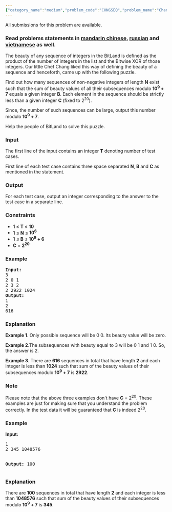 ```yaml
---
{"category_name":"medium","problem_code":"CHNGSEQ","problem_name":"Chang and Beautiful Sequences","languages_supported":{"0":"ADA","1":"ASM","2":"BASH","3":"BF","4":"C","5":"C99 strict","6":"CAML","7":"CLOJ","8":"CLPS","9":"CPP 4.3.2","10":"CPP 6.3","11":"CPP14","12":"CS2","13":"D","14":"ERL","15":"FORT","16":"FS","17":"GO","18":"HASK","19":"ICK","20":"ICON","21":"JAVA","22":"JS","23":"LISP clisp","24":"LISP sbcl","25":"LUA","26":"NEM","27":"NICE","28":"NODEJS","29":"PAS fpc","30":"PAS gpc","31":"PERL","32":"PERL6","33":"PHP","34":"PIKE","35":"PRLG","36":"PYPY","37":"PYTH","38":"PYTH 3.5","39":"RUBY","40":"SCALA","41":"SCM chicken","42":"SCM guile","43":"SCM qobi","44":"ST","45":"TCL","46":"TEXT","47":"WSPC"},"max_timelimit":2,"source_sizelimit":50000,"problem_author":"prateekg603","problem_tester":null,"date_added":"25-06-2017","tags":{"0":"bit","1":"combinatorics","2":"cook84","3":"hard","4":"math","5":"prateekg603"},"editorial_url":"https://discuss.codechef.com/problems/CHNGSEQ","time":{"view_start_date":1500834600,"submit_start_date":1500834600,"visible_start_date":1500834600,"end_date":1735669800},"layout":"problem"}
---
```

<span class="solution-visible-txt">All submissions for this problem are available.</span><h3>Read problems statements in <a target="_blank" 
href="http://www.codechef.com/download/translated/COOK84/mandarin/CHNGSEQ.pdf">mandarin chinese</a>, <a target="_blank" 
href="http://www.codechef.com/download/translated/COOK84/russian/CHNGSEQ.pdf">russian</a> and <a target="_blank" 
href="http://www.codechef.com/download/translated/COOK84/vietnamese/CHNGSEQ.pdf">vietnamese</a> as well.</h3>

<p>
The beauty of any sequence of integers in the BitLand is defined as the product of the number of integers in the list and the Bitwise XOR of those integers. Our little Chef Chang liked this way of defining the beauty of a sequence and henceforth, came up with the following puzzle.</p>

<p>
Find out how many sequences of non-negative integers of length <b>N</b> exist such that the sum of beauty values of all their subsequences modulo <b>10<sup>9</sup> + 7</b> equals a given integer <b>B</b>. Each element in the sequence should be strictly less than a given integer <b>C</b> (fixed to 2<sup>20</sup>).</p>

<p>Since, the number of such sequences can be large, output this number modulo <b>10<sup>9</sup> + 7</b>.
</p>

<p>
Help the people of BitLand to solve this puzzle.
</p>

<h3>Input</h3>
<p>The first line of the input contains an integer <b>T</b> denoting number of test cases.</p>
<p>First line of each test case contains three space separated <b>N</b>, <b>B</b> and <b>C</b> as mentioned in the statement.</p>

<h3>Output</h3>
<p>For each test case, output an integer corresponding to the answer to the test case in a separate line.</p>

<h3>Constraints</h3>
<ul>
<li><b>1</b> ≤ <b>T</b> ≤ <b>10</b></li>
<li><b>1</b> ≤ <b>N</b> ≤ <b>10<sup>6</sup></b></li>
<li><b>1</b> ≤ <b>B</b> ≤ <b>10<sup>9</sup> + 6</b></li>
<li><b>C</b> = <b>2<sup>20</sup></b></li>
</ul>

<h3>Example</h3>
<pre>
<b>Input:</b>
3
2 0 1
2 3 2
2 2922 1024
<b>Output:</b>
1
2
616
</pre>

<h3>Explanation</h3>
<p><b>Example 1</b>. Only possible sequence will be 0 0. Its beauty value will be zero.</p>
<p><b>Example 2</b>.The subsequences with beauty equal to 3 will be 0 1 and 1 0. So, the answer is 2.</p>
<p><b>Example 3</b>. There are <b>616</b> sequences in total that have length <b>2</b> and each integer is less than <b>1024</b> such that sum of the beauty values of their subsequences modulo <b>10<sup>9</sup> + 7</b> is <b>2922</b>.</p>

<h3>Note</h3>
<p>Please note that the above three examples don't have <b>C</b> = 2<sup>20</sup>. These examples are just for making sure that you understand the problem correctly. In the test data it will be guaranteed that <b>C</b> is indeed 2<sup>20</sup>. 
</p>

<h3>Example</h3>
<b>Input:</b>
<pre>
1
2 345 1048576

<b>Output:</b>
100</pre>

<h3>Explanation</h3>
<p>
There are <b>100</b> sequences in total that have length <b>2</b> and each integer is less than <b>1048576</b> such that sum of the beauty values of their subsequences modulo <b>10<sup>9</sup> + 7</b> is <b>345</b>.</p>